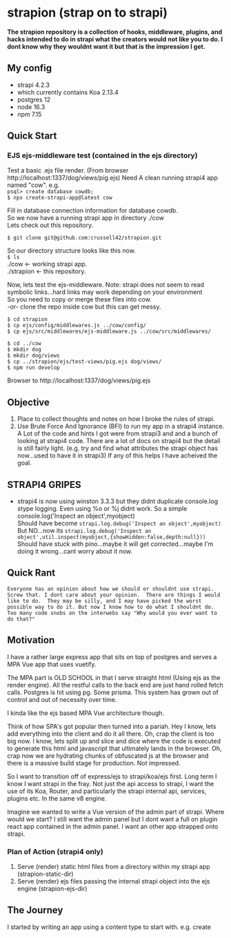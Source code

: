# strapion (strap on to strapi)

**The strapion repository is a collection of hooks, middleware, plugins, and hacks
intended to do in strapi what the creators would not like you to do. I dont know why they wouldnt want it but that is the impression I get.**

## My config ##
- strapi 4.2.3
- which currently contains Koa 2.13.4
- postgres 12
- node 16.3
- npm 7.15

## Quick Start
### EJS ejs-middleware test (contained in the ejs directory) 
Test a basic .ejs file render. (From browser http://localhost:1337/dog/views/pig.ejs) 
Need A clean running strapi4 app named "cow".
e.g.   
`psql> create database cowdb; `  
`$ npx create-strapi-app@latest cow`   

Fill in database connection information for database cowdb.  
So we now have a running strapi app in directory ./cow  
Lets check out this repository.  

`$ git clone git@github.com:crussell42/strapion.git`  

So our directory structure looks like this now.  
`$ ls`     
./cow  <- working strapi app.   
./strapion <- this repository.   

Now, lets test the ejs-middleware.
Note: strapi does not seem to read symbolic links...hard links may work depending on your environment   
So you need to copy or merge these files into cow.   
-or- clone the repo inside cow but this can get messy.  

`$ cd strapion`  
`$ cp ejs/config/middlewares.js ../cow/config/`  
`$ cp ejs/src/middlewares/ejs-middleware.js ../cow/src/middlewares/`  

`$ cd ../cow`  
`$ mkdir dog`  
`$ mkdir dog/views`  
`$ cp ../strapion/ejs/test-views/pig.ejs dog/views/`  
`$ npm run develop`  

Browser to http://localhost:1337/dog/views/pig.ejs  

## Objective
1. Place to collect thoughts and notes on how I broke the rules of strapi.
2. Use Brute Force And Ignorance (BFI) to run my app in a strapi4 instance.
A Lot of the code and hints I got were from strapi3 and and a bunch of looking at strapi4 code.
There are a lot of docs on strapi4 but the detail is still fairly light.
(e.g. try and find what attributes the strapi object has now...used to have it in strapi3)
If any of this helps I have acheived the goal. 

## STRAPI4 GRIPES
- strapi4 is now using winston 3.3.3 but they didnt duplicate console.log stype logging. Even using %o or %j didnt work.
So a simple console.log('Inspect an object',myobject)  
Should have become `strapi.log.debug('Inspect an object',myobject)`  
But NO...now its `strapi.log.debug('Inspect an object',util.inspect(myobject,{showHidden:false,depth:null}))`  
Should have stuck with pino...maybe it will get corrected...maybe I'm doing it wrong...cant worry about it now.

## Quick Rant
`Everyone has an opinion about how we should or shouldnt use strapi.
Screw that. I dont care about your opinion. 
There are things I would like to do. 
They may be silly, and I may have picked the worst possible way to do it.
But now I know how to do what I shouldnt do.
Too many code snobs on the interwebs say "Why would you ever want to do that?"`

## Motivation
I have a rather large express app that sits on top of postgres and serves a  
MPA Vue app that uses vuetify.

The MPA part is OLD SCHOOL in that I serve straight html (Using ejs as the render engine).
All the restful calls to the back end are just hand rolled fetch calls.
Postgres is hit using pg. Some prisma.
This system has grown out of control and out of necessity over time.

I kinda like the ejs based MPA Vue architecture though.

Think of how SPA's got popular then turned into a pariah.
Hey I know, lets add everything into the client and do it all there.
Oh, crap the client is too big now.
I know, lets split up and slice and dice where the code is executed to generate this html and javascript
that ultimately lands in the browser.
Oh, crap now we are hydrating chunks of obfuscated js at the browser and there is a massive build stage 
for production.
Not impressed.

So I want to transition off of express/ejs to strapi/koa/ejs first.
Long term I know I want strapi in the fray.
Not just the api access to strapi, I want the use of its Koa, Router, and particularly the strapi internal
api, services, plugins etc. In the same v8 engine.

Imagine we wanted to write a Vue version of the admin part of strapi.
Where would we start?
I still want the admin panel but I dont want a full on plugin react app contained in the admin panel.
I want an other app strapped onto strapi.


### Plan of Action (strapi4 only)
1. Serve (render) static html files from a directory within my strapi app (strapion-static-dir)
2. Serve (render) ejs files passing the internal strapi object into the ejs engine (strapion-ejs-dir)

## The Journey
I started by writing an app using a content type to start with. e.g. create
